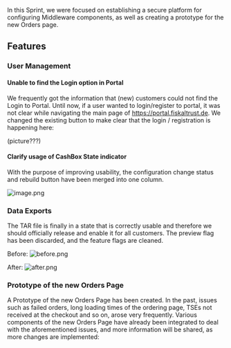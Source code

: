 In this Sprint, we were focused on establishing a secure platform for configuring Middleware components, as well as creating a prototype for the new Orders page.

## Features

### User Management

#### Unable to find the Login option in Portal

We frequently got the information that (new) customers could not find the Login to Portal. Until now, if a user wanted to login/register to portal, it was not clear while navigating the main page of https://portal.fiskaltrust.de. We changed the existing  button to make clear that the login / registration is happening here:  
 
(picture???)

#### Clarify usage of CashBox State indicator  

With the purpose of improving usability, the configuration change status and rebuild button have been merged into one column.

![image.png](https://fiskaltrust.visualstudio.com/6902c73f-5b4e-498b-8f0e-a130ceee1cc8/_apis/git/repositories/97165144-8048-4407-905f-c23eaee320b8/pullRequests/3284/attachments/image.png) 

### Data Exports

The TAR file is finally in a state that is correctly usable and therefore we should officially release and enable it for all customers.  The preview flag has been discarded, and the feature flags are cleaned.

Before:
![before.png](https://github.com/fiskaltrust/release-notes/blob/user/opa/release_notes_94/portal/images/sprint-94/before.png)

After:
![after.png](https://github.com/fiskaltrust/release-notes/blob/user/opa/release_notes_94/portal/images/sprint-94/after.png) 


### Prototype of the new Orders Page

A Prototype of the new Orders Page has been created. In the past, issues such as failed orders, long loading times of the ordering page, TSEs not received at the checkout and so on, arose very frequently.  Various components of the new Orders Page have already been integrated to deal with the aforementioned issues, and more information will be shared, as more changes are implemented:






